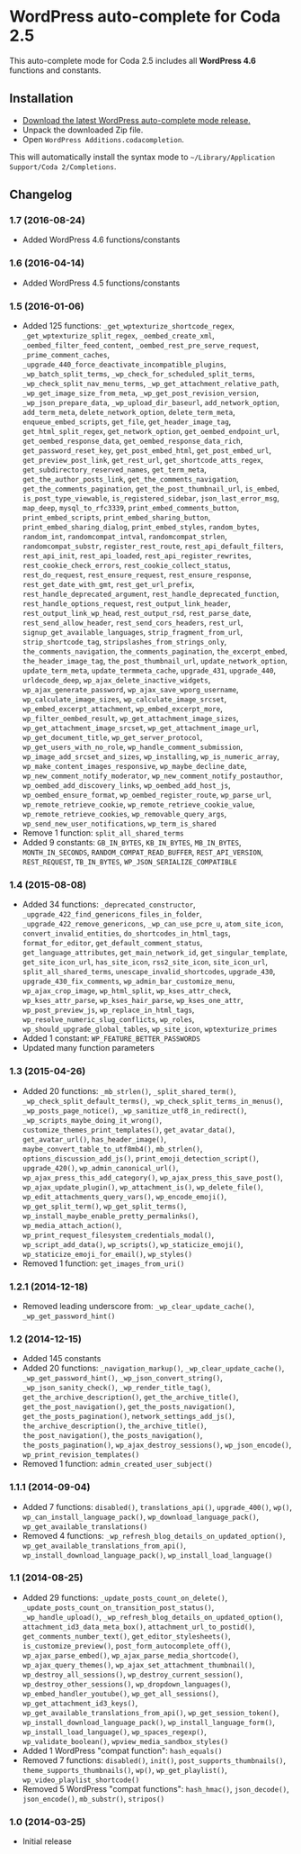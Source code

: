 # WordPress auto-complete for Coda 2.5

This auto-complete mode for Coda 2.5 includes all __WordPress 4.6__ functions and constants.

## Installation

* [Download the latest WordPress auto-complete mode release.](https://github.com/tillkruess/Coda-WordPress-Mode/archive/1.7.zip)
* Unpack the downloaded Zip file.
* Open `WordPress Additions.codacompletion`.

This will automatically install the syntax mode to `~/Library/Application Support/Coda 2/Completions`.

## Changelog

### 1.7 (2016-08-24)
  - Added WordPress 4.6 functions/constants

### 1.6 (2016-04-14)
  - Added WordPress 4.5 functions/constants

### 1.5 (2016-01-06)

  - Added 125 functions: `_get_wptexturize_shortcode_regex`, `_get_wptexturize_split_regex`, `_oembed_create_xml`, `_oembed_filter_feed_content`, `_oembed_rest_pre_serve_request`, `_prime_comment_caches`, `_upgrade_440_force_deactivate_incompatible_plugins`, `_wp_batch_split_terms`, `_wp_check_for_scheduled_split_terms`, `_wp_check_split_nav_menu_terms`, `_wp_get_attachment_relative_path`, `_wp_get_image_size_from_meta`, `_wp_get_post_revision_version`, `_wp_json_prepare_data`, `_wp_upload_dir_baseurl`, `add_network_option`, `add_term_meta`, `delete_network_option`, `delete_term_meta`, `enqueue_embed_scripts`, `get_file`, `get_header_image_tag`, `get_html_split_regex`, `get_network_option`, `get_oembed_endpoint_url`, `get_oembed_response_data`, `get_oembed_response_data_rich`, `get_password_reset_key`, `get_post_embed_html`, `get_post_embed_url`, `get_preview_post_link`, `get_rest_url`, `get_shortcode_atts_regex`, `get_subdirectory_reserved_names`, `get_term_meta`, `get_the_author_posts_link`, `get_the_comments_navigation`, `get_the_comments_pagination`, `get_the_post_thumbnail_url`, `is_embed`, `is_post_type_viewable`, `is_registered_sidebar`, `json_last_error_msg`, `map_deep`, `mysql_to_rfc3339`, `print_embed_comments_button`, `print_embed_scripts`, `print_embed_sharing_button`, `print_embed_sharing_dialog`, `print_embed_styles`, `random_bytes`, `random_int`, `randomcompat_intval`, `randomcompat_strlen`, `randomcompat_substr`, `register_rest_route`, `rest_api_default_filters`, `rest_api_init`, `rest_api_loaded`, `rest_api_register_rewrites`, `rest_cookie_check_errors`, `rest_cookie_collect_status`, `rest_do_request`, `rest_ensure_request`, `rest_ensure_response`, `rest_get_date_with_gmt`, `rest_get_url_prefix`, `rest_handle_deprecated_argument`, `rest_handle_deprecated_function`, `rest_handle_options_request`, `rest_output_link_header`, `rest_output_link_wp_head`, `rest_output_rsd`, `rest_parse_date`, `rest_send_allow_header`, `rest_send_cors_headers`, `rest_url`, `signup_get_available_languages`, `strip_fragment_from_url`, `strip_shortcode_tag`, `stripslashes_from_strings_only`, `the_comments_navigation`, `the_comments_pagination`, `the_excerpt_embed`, `the_header_image_tag`, `the_post_thumbnail_url`, `update_network_option`, `update_term_meta`, `update_termmeta_cache`, `upgrade_431`, `upgrade_440`, `urldecode_deep`, `wp_ajax_delete_inactive_widgets`, `wp_ajax_generate_password`, `wp_ajax_save_wporg_username`, `wp_calculate_image_sizes`, `wp_calculate_image_srcset`, `wp_embed_excerpt_attachment`, `wp_embed_excerpt_more`, `wp_filter_oembed_result`, `wp_get_attachment_image_sizes`, `wp_get_attachment_image_srcset`, `wp_get_attachment_image_url`, `wp_get_document_title`, `wp_get_server_protocol`, `wp_get_users_with_no_role`, `wp_handle_comment_submission`, `wp_image_add_srcset_and_sizes`, `wp_installing`, `wp_is_numeric_array`, `wp_make_content_images_responsive`, `wp_maybe_decline_date`, `wp_new_comment_notify_moderator`, `wp_new_comment_notify_postauthor`, `wp_oembed_add_discovery_links`, `wp_oembed_add_host_js`, `wp_oembed_ensure_format`, `wp_oembed_register_route`, `wp_parse_url`, `wp_remote_retrieve_cookie`, `wp_remote_retrieve_cookie_value`, `wp_remote_retrieve_cookies`, `wp_removable_query_args`, `wp_send_new_user_notifications`, `wp_term_is_shared`
  - Remove 1 function: `split_all_shared_terms`
  - Added 9 constants: `GB_IN_BYTES`, `KB_IN_BYTES`, `MB_IN_BYTES`, `MONTH_IN_SECONDS`, `RANDOM_COMPAT_READ_BUFFER`, `REST_API_VERSION`, `REST_REQUEST`, `TB_IN_BYTES`, `WP_JSON_SERIALIZE_COMPATIBLE`

### 1.4 (2015-08-08)

  - Added 34 functions: `_deprecated_constructor`, `_upgrade_422_find_genericons_files_in_folder`, `_upgrade_422_remove_genericons`, `_wp_can_use_pcre_u`, `atom_site_icon`, `convert_invalid_entities`, `do_shortcodes_in_html_tags`, `format_for_editor`, `get_default_comment_status`, `get_language_attributes`, `get_main_network_id`, `get_singular_template`, `get_site_icon_url`, `has_site_icon`, `rss2_site_icon`, `site_icon_url`, `split_all_shared_terms`, `unescape_invalid_shortcodes`, `upgrade_430`, `upgrade_430_fix_comments`, `wp_admin_bar_customize_menu`, `wp_ajax_crop_image`, `wp_html_split`, `wp_kses_attr_check`, `wp_kses_attr_parse`, `wp_kses_hair_parse`, `wp_kses_one_attr`, `wp_post_preview_js`, `wp_replace_in_html_tags`, `wp_resolve_numeric_slug_conflicts`, `wp_roles`, `wp_should_upgrade_global_tables`, `wp_site_icon`, `wptexturize_primes`
  - Added 1 constant: `WP_FEATURE_BETTER_PASSWORDS`
  - Updated many function parameters

### 1.3 (2015-04-26)

  - Added 20 functions: `_mb_strlen()`, `_split_shared_term()`, `_wp_check_split_default_terms()`, `_wp_check_split_terms_in_menus()`, `_wp_posts_page_notice()`, `_wp_sanitize_utf8_in_redirect()`, `_wp_scripts_maybe_doing_it_wrong()`, `customize_themes_print_templates()`, `get_avatar_data()`, `get_avatar_url()`, `has_header_image()`, `maybe_convert_table_to_utf8mb4()`, `mb_strlen()`, `options_discussion_add_js()`, `print_emoji_detection_script()`, `upgrade_420()`, `wp_admin_canonical_url()`, `wp_ajax_press_this_add_category()`, `wp_ajax_press_this_save_post()`, `wp_ajax_update_plugin()`, `wp_attachment_is()`, `wp_delete_file()`, `wp_edit_attachments_query_vars()`, `wp_encode_emoji()`, `wp_get_split_term()`, `wp_get_split_terms()`, `wp_install_maybe_enable_pretty_permalinks()`, `wp_media_attach_action()`, `wp_print_request_filesystem_credentials_modal()`, `wp_script_add_data()`, `wp_scripts()`, `wp_staticize_emoji()`, `wp_staticize_emoji_for_email()`, `wp_styles()`
  - Removed 1 function: `get_images_from_uri()`

### 1.2.1 (2014-12-18)

  - Removed leading underscore from: `_wp_clear_update_cache()`, `_wp_get_password_hint()`

### 1.2 (2014-12-15)

  - Added 145 constants
  - Added 20 functions: `_navigation_markup()`, `_wp_clear_update_cache()`, `_wp_get_password_hint()`, `_wp_json_convert_string()`, `_wp_json_sanity_check()`, `_wp_render_title_tag()`, `get_the_archive_description()`, `get_the_archive_title()`, `get_the_post_navigation()`, `get_the_posts_navigation()`, `get_the_posts_pagination()`, `network_settings_add_js()`, `the_archive_description()`, `the_archive_title()`, `the_post_navigation()`, `the_posts_navigation()`, `the_posts_pagination()`, `wp_ajax_destroy_sessions()`, `wp_json_encode()`, `wp_print_revision_templates()`
  - Removed 1 function: `admin_created_user_subject()`

### 1.1.1 (2014-09-04)

  - Added 7 functions: `disabled()`, `translations_api()`, `upgrade_400()`, `wp()`, `wp_can_install_language_pack()`, `wp_download_language_pack()`, `wp_get_available_translations()`
  - Removed 4 functions: `_wp_refresh_blog_details_on_updated_option()`, `wp_get_available_translations_from_api()`, `wp_install_download_language_pack()`, `wp_install_load_language()`

### 1.1 (2014-08-25)

  - Added 29 functions: `_update_posts_count_on_delete()`, `_update_posts_count_on_transition_post_status()`, `_wp_handle_upload()`, `_wp_refresh_blog_details_on_updated_option()`, `attachment_id3_data_meta_box()`, `attachment_url_to_postid()`, `get_comments_number_text()`, `get_editor_stylesheets()`, `is_customize_preview()`, `post_form_autocomplete_off()`, `wp_ajax_parse_embed()`, `wp_ajax_parse_media_shortcode()`, `wp_ajax_query_themes()`, `wp_ajax_set_attachment_thumbnail()`, `wp_destroy_all_sessions()`, `wp_destroy_current_session()`, `wp_destroy_other_sessions()`, `wp_dropdown_languages()`, `wp_embed_handler_youtube()`, `wp_get_all_sessions()`, `wp_get_attachment_id3_keys()`, `wp_get_available_translations_from_api()`, `wp_get_session_token()`, `wp_install_download_language_pack()`, `wp_install_language_form()`, `wp_install_load_language()`, `wp_spaces_regexp()`, `wp_validate_boolean()`, `wpview_media_sandbox_styles()`
  - Added 1 WordPress "compat function": `hash_equals()`
  - Removed 7 functions: `disabled()`, `init()`, `post_supports_thumbnails()`, `theme_supports_thumbnails()`, `wp()`, `wp_get_playlist()`, `wp_video_playlist_shortcode()`
  - Removed 5 WordPress "compat functions": `hash_hmac()`, `json_decode()`, `json_encode()`, `mb_substr()`, `stripos()`

### 1.0 (2014-03-25)

  - Initial release
